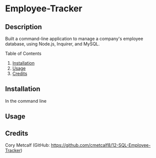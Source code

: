 # Employee-Tracker

## Description

Built a command-line application to manage a company's employee database, using Node.js, Inquirer, and MySQL. 

Table of Contents

1. [Installation](#installation)
2. [Usage](#usage)
3. [Credits](#credits)

## Installation

In the command line

## Usage



## Credits

Cory Metcalf (GitHub: https://github.com/cmetcalf8/12-SQL-Employee-Tracker)